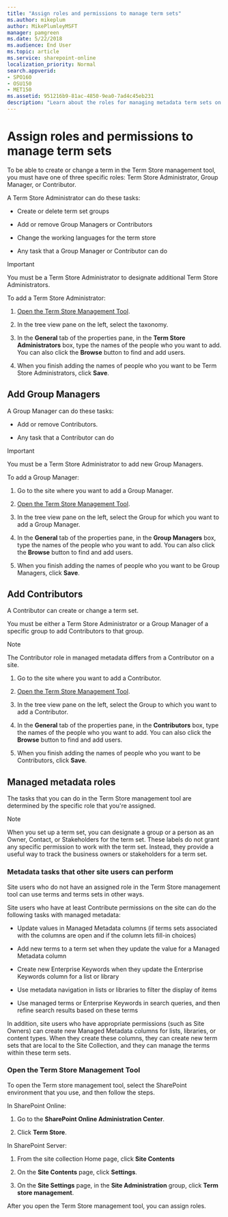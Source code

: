 ```yaml
---
title: "Assign roles and permissions to manage term sets"
ms.author: mikeplum
author: MikePlumleyMSFT
manager: pamgreen
ms.date: 5/22/2018
ms.audience: End User
ms.topic: article
ms.service: sharepoint-online
localization_priority: Normal
search.appverid:
- SPO160
- OSU150
- MET150
ms.assetid: 951216b9-81ac-4850-9ea0-7ad4c45eb231
description: "Learn about the roles for managing metadata term sets on a SharePoint site, and how to assign people to those roles"
---
```


# Assign roles and permissions to manage term sets

To be able to create or change a term in the Term Store management tool, you must have one of three specific roles: Term Store Administrator, Group Manager, or Contributor. 
  
A Term Store Administrator can do these tasks:
  
- Create or delete term set groups
    
- Add or remove Group Managers or Contributors
    
- Change the working languages for the term store
    
- Any task that a Group Manager or Contributor can do
    
> [!IMPORTANT]
>  You must be a Term Store Administrator to designate additional Term Store Administrators. 
  
To add a Term Store Administrator:
  
1. [Open the Term Store Management Tool](assign-roles-and-permissions-to-manage-term-sets.md#__open_the_term).
    
2. In the tree view pane on the left, select the taxonomy.
    
3. In the **General** tab of the properties pane, in the **Term Store Administrators** box, type the names of the people who you want to add. You can also click the **Browse** button to find and add users. 
    
4. When you finish adding the names of people who you want to be Term Store Administrators, click **Save**.
    
## Add Group Managers
<a name="__toc332890716"> </a>

A Group Manager can do these tasks:
  
- Add or remove Contributors.
    
- Any task that a Contributor can do
    
> [!IMPORTANT]
>  You must be a Term Store Administrator to add new Group Managers. 
  
To add a Group Manager:
  
1. Go to the site where you want to add a Group Manager.
    
2. [Open the Term Store Management Tool](assign-roles-and-permissions-to-manage-term-sets.md#__open_the_term).
    
3. In the tree view pane on the left, select the Group for which you want to add a Group Manager. 
    
4. In the **General** tab of the properties pane, in the **Group Managers** box, type the names of the people who you want to add. You can also click the **Browse** button to find and add users. 
    
5. When you finish adding the names of people who you want to be Group Managers, click **Save**.
    
## Add Contributors
<a name="__toc332890717"> </a>

A Contributor can create or change a term set.
  
You must be either a Term Store Administrator or a Group Manager of a specific group to add Contributors to that group.
  
> [!NOTE]
>  The Contributor role in managed metadata differs from a Contributor on a site. 
  
1. Go to the site where you want to add a Contributor.
    
2. [Open the Term Store Management Tool](assign-roles-and-permissions-to-manage-term-sets.md#__open_the_term).
    
3. In the tree view pane on the left, select the Group to which you want to add a Contributor. 
    
4. In the **General** tab of the properties pane, in the **Contributors** box, type the names of the people who you want to add. You can also click the **Browse** button to find and add users. 
    
5. When you finish adding the names of people who you want to be Contributors, click **Save**.
    
## Managed metadata roles
<a name="__toc332890713"> </a>

The tasks that you can do in the Term Store management tool are determined by the specific role that you're assigned. 
  
> [!NOTE]
>  When you set up a term set, you can designate a group or a person as an Owner, Contact, or Stakeholders for the term set. These labels do not grant any specific permission to work with the term set. Instead, they provide a useful way to track the business owners or stakeholders for a term set. 
  
### Metadata tasks that other site users can perform
<a name="__toc332890714"> </a>

Site users who do not have an assigned role in the Term Store management tool can use terms and terms sets in other ways. 
  
Site users who have at least Contribute permissions on the site can do the following tasks with managed metadata: 
  
- Update values in Managed Metadata columns (if terms sets associated with the columns are open and if the column lets fill-in choices)
    
- Add new terms to a term set when they update the value for a Managed Metadata column
    
- Create new Enterprise Keywords when they update the Enterprise Keywords column for a list or library
    
- Use metadata navigation in lists or libraries to filter the display of items
    
- Use managed terms or Enterprise Keywords in search queries, and then refine search results based on these terms
    
In addition, site users who have appropriate permissions (such as Site Owners) can create new Managed Metadata columns for lists, libraries, or content types. When they create these columns, they can create new term sets that are local to the Site Collection, and they can manage the terms within these term sets. 
  
### Open the Term Store Management Tool
<a name="__open_the_term"> </a>

To open the Term store management tool, select the SharePoint environment that you use, and then follow the steps.
  
In SharePoint Online:
  
1. Go to the **SharePoint Online Administration Center**.
    
2. Click **Term Store**.
    
In SharePoint Server:
  
1. From the site collection Home page, click **Site Contents**
    
2. On the **Site Contents** page, click **Settings**.
    
3. On the **Site Settings** page, in the **Site Administration** group, click **Term store management**.
    
After you open the Term Store management tool, you can assign roles.
  

